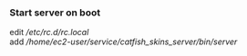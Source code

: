 
### Start server on boot

edit _/etc/rc.d/rc.local_  
add _/home/ec2-user/service/catfish\_skins\_server/bin/server_



